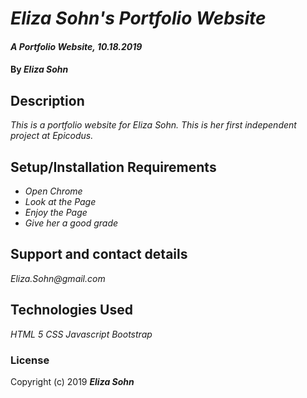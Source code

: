 # _Eliza Sohn's Portfolio Website_

#### _A Portfolio Website, 10.18.2019_

#### By _**Eliza Sohn**_

## Description

_This is a portfolio website for Eliza Sohn. This is her first independent project at Epicodus._

## Setup/Installation Requirements

* _Open Chrome_
* _Look at the Page_
* _Enjoy the Page_
* _Give her a good grade_

## Support and contact details

_Eliza.Sohn@gmail.com_

## Technologies Used

_HTML 5_
_CSS_
_Javascript_
_Bootstrap_

### License


Copyright (c) 2019 **_Eliza Sohn_**
